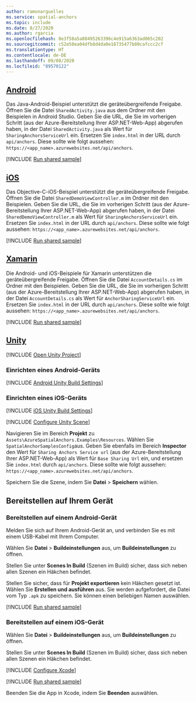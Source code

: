 ```yaml
---
author: ramonarguelles
ms.service: spatial-anchors
ms.topic: include
ms.date: 8/27/2020
ms.author: rgarcia
ms.openlocfilehash: 8e3f58a5a88495263396c4e915a6363ad065c202
ms.sourcegitcommit: c52e50ea04dfb8d4da0e18735477b80cafccc2cf
ms.translationtype: HT
ms.contentlocale: de-DE
ms.lasthandoff: 09/08/2020
ms.locfileid: "89570122"
---
```

## <a name="android"></a>[Android](#tab/Android)

Das Java-Android-Beispiel unterstützt die geräteübergreifende Freigabe.
Öffnen Sie die Datei `SharedActivity.java` aus dem Ordner mit den Beispielen in Android Studio. Geben Sie die URL, die Sie im vorherigen Schritt (aus der Azure-Bereitstellung Ihrer ASP.NET-Web-App) abgerufen haben, in der Datei `SharedActivity.java` als Wert für `SharingAnchorsServiceUrl` ein. Ersetzen Sie `index.html` in der URL durch `api/anchors`. Diese sollte wie folgt aussehen: `https://<app_name>.azurewebsites.net/api/anchors`.

[!INCLUDE [Run shared sample](spatial-anchors-run-sample.md)]

## <a name="ios"></a>[iOS](#tab/iOS)

Das Objective-C-iOS-Beispiel unterstützt die geräteübergreifende Freigabe.
Öffnen Sie die Datei `SharedDemoViewController.m` im Ordner mit den Beispielen. Geben Sie die URL, die Sie im vorherigen Schritt (aus der Azure-Bereitstellung Ihrer ASP.NET-Web-App) abgerufen haben, in der Datei `SharedDemoViewController.m` als Wert für `SharingAnchorsServiceUrl` ein. Ersetzen Sie `index.html` in der URL durch `api/anchors`. Diese sollte wie folgt aussehen: `https://<app_name>.azurewebsites.net/api/anchors`.

[!INCLUDE [Run shared sample](spatial-anchors-run-sample.md)]

## <a name="xamarin"></a>[Xamarin](#tab/Xamarin)

Die Android- und iOS-Beispiele für Xamarin unterstützen die geräteübergreifende Freigabe.
Öffnen Sie die Datei `AccountDetails.cs` im Ordner mit den Beispielen. Geben Sie die URL, die Sie im vorherigen Schritt (aus der Azure-Bereitstellung Ihrer ASP.NET-Web-App) abgerufen haben, in der Datei `AccountDetails.cs` als Wert für `AnchorSharingServiceUrl` ein. Ersetzen Sie `index.html` in der URL durch `api/anchors`. Diese sollte wie folgt aussehen: `https://<app_name>.azurewebsites.net/api/anchors`.

[!INCLUDE [Run shared sample](spatial-anchors-run-sample.md)]

## <a name="unity"></a>[Unity](#tab/Unity)

[!INCLUDE [Open Unity Project](spatial-anchors-open-unity-project.md)]

### <a name="set-up-an-android-device"></a>Einrichten eines Android-Geräts

[!INCLUDE [Android Unity Build Settings](spatial-anchors-unity-android-build-settings.md)]

### <a name="set-up-an-ios-device"></a>Einrichten eines iOS-Geräts

[!INCLUDE [iOS Unity Build Settings](spatial-anchors-unity-ios-build-settings.md)]

[!INCLUDE [Configure Unity Scene](spatial-anchors-unity-configure-scene.md)]

Navigieren Sie im Bereich **Projekt** zu `Assets\AzureSpatialAnchors.Examples\Resources`. Wählen Sie `SpatialAnchorSamplesConfig`aus. Geben Sie ebenfalls im Bereich **Inspector** den Wert für `Sharing Anchors Service url` (aus der Azure-Bereitstellung Ihrer ASP.NET-Web-App) als Wert für `Base Sharing Url` ein, und ersetzen Sie `index.html` durch `api/anchors`. Diese sollte wie folgt aussehen: `https://<app_name>.azurewebsites.net/api/anchors`.

Speichern Sie die Szene, indem Sie **Datei** > **Speichern** wählen.

## <a name="deploy-to-your-device"></a>Bereitstellen auf Ihrem Gerät

### <a name="deploy-to-android-device"></a>Bereitstellen auf einem Android-Gerät

Melden Sie sich auf Ihrem Android-Gerät an, und verbinden Sie es mit einem USB-Kabel mit Ihrem Computer.

Wählen Sie **Datei** > **Buildeinstellungen** aus, um **Buildeinstellungen** zu öffnen.

Stellen Sie unter **Scenes In Build** (Szenen im Build) sicher, dass sich neben allen Szenen ein Häkchen befindet.

Stellen Sie sicher, dass für **Projekt exportieren** kein Häkchen gesetzt ist. Wählen Sie **Erstellen und ausführen** aus. Sie werden aufgefordert, die Datei vom Typ `.apk` zu speichern. Sie können einen beliebigen Namen auswählen.

[!INCLUDE [Run shared sample](spatial-anchors-run-sample.md)]

### <a name="deploy-to-an-ios-device"></a>Bereitstellen auf einem iOS-Gerät

Wählen Sie **Datei** > **Buildeinstellungen** aus, um **Buildeinstellungen** zu öffnen.

Stellen Sie unter **Scenes In Build** (Szenen im Build) sicher, dass sich neben allen Szenen ein Häkchen befindet.

[!INCLUDE [Configure Xcode](spatial-anchors-unity-ios-xcode.md)]

[!INCLUDE [Run shared sample](spatial-anchors-run-sample.md)]

Beenden Sie die App in Xcode, indem Sie **Beenden** auswählen.

